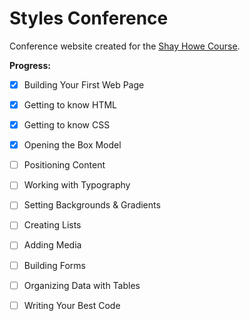 # Styles Conference

Conference website created for the [Shay Howe Course](http://learn.shayhowe.com/html-css/).

**Progress:**

- [x] Building Your First Web Page
- [x] Getting to know HTML
- [x] Getting to know CSS
- [x] Opening the Box Model
- [ ] Positioning Content
- [ ] Working with Typography
- [ ] Setting Backgrounds & Gradients
- [ ] Creating Lists
- [ ] Adding Media
- [ ] Building Forms
- [ ] Organizing Data with Tables
- [ ] Writing Your Best Code

